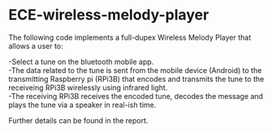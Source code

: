 # ECE-wireless-melody-player
The following code implements a full-dupex Wireless Melody Player that allows a user to:<br/>

-Select a tune on the bluetooth mobile app.<br/>
-The data related to the tune is sent from the mobile device (Android) to the transmitting Raspberry pi (RPi3B)
that encodes and transmits the tune to the receiveing RPi3B wirelessly using infrared light.<br/>
-The receiving RPi3B receives the encoded tune, decodes the message and plays the tune via a speaker in real-ish time.<br/>

Further details can be found in the report.
